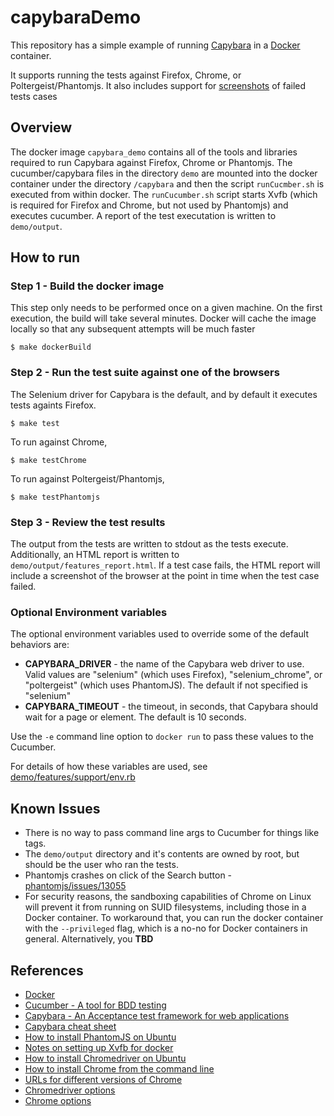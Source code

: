 # capybaraDemo

This repository has a simple example of running [Capybara](https://github.com/jnicklas/capybara) in a [Docker](www.docker.com) container.

It supports running the tests against Firefox, Chrome, or Poltergeist/Phantomjs. It also includes support for [screenshots](mattheworiordan/capybara-screenshot) of failed tests cases

## Overview

The docker image `capybara_demo` contains all of the tools and libraries required to run Capybara against Firefox, Chrome or Phantomjs.
The cucumber/capybara files in the directory `demo` are mounted into the docker container
under the directory `/capybara` and then the script `runCucmber.sh` is executed from within docker.
The `runCucumber.sh` script starts Xvfb (which is required for Firefox and Chrome, but not used by Phantomjs) and executes cucumber.
A report of the test executation is written to `demo/output`.

## How to run

### Step 1 - Build the docker image

This step only needs to be performed once on a given machine.
On the first execution, the build will take several minutes.
Docker will cache the image locally so that any subsequent attempts will be much faster

```
$ make dockerBuild
```
### Step 2 - Run the test suite against one of the browsers

The Selenium driver for Capybara is the default, and by default it executes tests againts Firefox.
```
$ make test
```

To run against Chrome,
```
$ make testChrome
```

To run against Poltergeist/Phantomjs,
```
$ make testPhantomjs
```

### Step 3 - Review the test results

The output from the tests are written to stdout as the tests execute. Additionally, an HTML report is written to
`demo/output/features_report.html`. If a test case fails, the HTML report will include a screenshot of the browser
at the point in time when the test case failed.

### Optional Environment variables
The optional environment variables used to override some of the default behaviors are:
 * **CAPYBARA_DRIVER** - the name of the Capybara web driver to use. Valid values are "selenium" (which uses Firefox), "selenium_chrome", or "poltergeist" (which uses PhantomJS). The default if not specified is "selenium"
 * **CAPYBARA_TIMEOUT** - the timeout, in seconds, that Capybara should wait for a page or element. The default is 10 seconds.

Use the `-e` command line option to `docker run` to pass these values to the Cucumber.

For details of how these variables are used, see [demo/features/support/env.rb](demo/features/support/env.rb)

## Known Issues

 * There is no way to pass command line args to Cucumber for things like tags.
 * The `demo/output` directory and it's contents are owned by root, but should be the user who ran the tests.
 * Phantomjs crashes on click of the Search button - [phantomjs/issues/13055](https://github.com/ariya/phantomjs/issues/13055)
 * For security reasons, the sandboxing capabilities of Chrome on Linux will prevent it from running on SUID filesystems, including those in a Docker container. To workaround that, you can run the docker container with the `--privileged` flag, which is a no-no for Docker containers in general. Alternatively, you __TBD__

## References

 * [Docker](www.docker.com)
 * [Cucumber - A tool for BDD testing](https://github.com/cucumber/cucumber)
 * [Capybara - An Acceptance test framework for web applications](https://github.com/jnicklas/capybara)
 * [Capybara cheat sheet](https://gist.github.com/zhengjia/428105)
 * [How to install PhantomJS on Ubuntu](https://gist.github.com/julionc/7476620)
 * [Notes on setting up Xvfb for docker](https://github.com/keyvanfatehi/docker-chrome-xvfb)
 * [How to install Chromedriver on Ubuntu](https://devblog.supportbee.com/2014/10/27/setting-up-cucumber-to-run-with-Chrome-on-Linux/)
 * [How to install Chrome from the command line](http://askubuntu.com/questions/79280/how-to-install-chrome-browser-properly-via-command-line)
 * [URLs for different versions of Chrome](http://www.ubuntuupdates.org/package/google_chrome/stable/main/base/google-chrome-stable)
 * [Chromedriver options](https://sites.google.com/a/chromium.org/chromedriver/capabilities)
 * [Chrome options](http://peter.sh/experiments/chromium-command-line-switches/)
